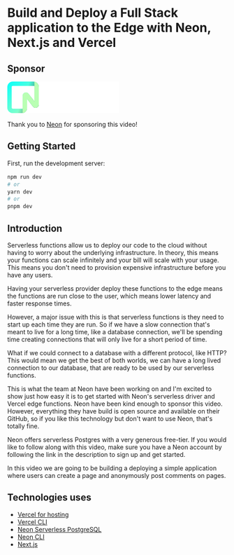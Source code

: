 # Build and Deploy a Full Stack application to the Edge with Neon, Next.js and Vercel

## Sponsor
<img src="./neon.svg" />

Thank you to [Neon](https://bit.ly/NeonWithTom) for sponsoring this video!


## Getting Started

First, run the development server:

```bash
npm run dev
# or
yarn dev
# or
pnpm dev
```

## Introduction
Serverless functions allow us to deploy our code to the cloud without having to worry about the underlying infrastructure. In theory, this means your functions can scale infinitely and your bill will scale with your usage. This means you don't need to provision expensive infrastructure before you have any users.

Having your serverless provider deploy these functions to the edge means the functions are run close to the user, which means lower latency and faster response times.

However, a major issue with this is that serverless functions is they need to start up each time they are run. So if we have a slow connection that's meant to live for a long time, like a database connection, we'll be spending time creating connections that will only live for a short period of time.

What if we could connect to a database with a different protocol, like HTTP? This would mean we get the best of both worlds, we can have a long lived connection to our database, that are ready to be used by our serverless functions.

This is what the team at Neon have been working on and I'm excited to show just how easy it is to get started with Neon's serverless driver and Vercel edge functions. Neon have been kind enough to sponsor this video. However, everything they have build is open source and available on their GitHub, so if you like this technology but don't want to use Neon, that's totally fine.

Neon offers serverless Postgres with a very generous free-tier. If you would like to follow along with this video, make sure you have a Neon account by following the link in the description to sign up and get started.

In this video we are going to be building a deploying a simple application where users can create a page and anonymously post comments on pages.

## Technologies uses
- [Vercel for hosting](https://vercel.com)
- [Vercel CLI](https://vercel.com/docs/cli)
- [Neon Serverless PostgreSQL](https://bit.ly/NeonWithTom)
- [Neon CLI](https://www.npmjs.com/package/neonctl)
- [Next.js](https://nextjs.org/)